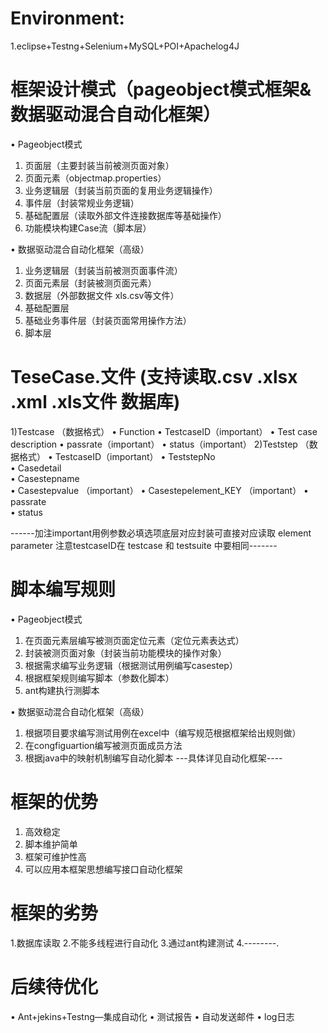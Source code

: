 # Environment:
1.eclipse+Testng+Selenium+MySQL+POI+Apachelog4J
# 框架设计模式（pageobject模式框架& 数据驱动混合自动化框架）
•	Pageobject模式
1.	页面层（主要封装当前被测页面对象）
2.	页面元素（objectmap.properties）
3.	业务逻辑层（封装当前页面的复用业务逻辑操作）
4.	事件层（封装常规业务逻辑）
5.	基础配置层（读取外部文件连接数据库等基础操作）
6.	功能模块构建Case流（脚本层）

•	数据驱动混合自动化框架（高级）
1.	业务逻辑层（封装当前被测页面事件流）
2.	页面元素层（封装被测页面元素）
3.	数据层（外部数据文件 xls.csv等文件）
4.	基础配置层
5.	基础业务事件层（封装页面常用操作方法）
6.	脚本层
# TeseCase.文件 (支持读取.csv  .xlsx .xml .xls文件 数据库)  
1)Testcase （数据格式）
•	Function
•	TestcaseID（important）
•	Test case description
•	passrate（important）
•	status（important）
2)Teststep （数据格式）
 •	TestcaseID（important）
 •	TeststepNo	
 •	Casedetail	
 •	Casestepname	
 •	Casestepvalue	（important）
 •	Casestepelement_KEY	（important）
 •	passrate	
 •	status

------加注important用例参数必填选项底层对应封装可直接对应读取 element parameter  注意testcaseID在 testcase 和 testsuite 中要相同-------
# 脚本编写规则
•	Pageobject模式
1.	在页面元素层编写被测页面定位元素（定位元素表达式）
2.	封装被测页面对象（封装当前功能模块的操作对象）
3.	根据需求编写业务逻辑（根据测试用例编写casestep）
4.	根据框架规则编写脚本（参数化脚本）
5.	ant构建执行测脚本

•	数据驱动混合自动化框架（高级）
1.	根据项目要求编写测试用例在excel中（编写规范根据框架给出规则做）
2.	在congfiguartion编写被测页面成员方法
3.	根据java中的映射机制编写自动化脚本
---具体详见自动化框架----
# 框架的优势
1.	高效稳定
2.	脚本维护简单
3. 框架可维护性高
4. 可以应用本框架思想编写接口自动化框架
# 框架的劣势
1.数据库读取
2.不能多线程进行自动化
3.通过ant构建测试
4.--------.
# 后续待优化
•	Ant+jekins+Testng—集成自动化
•	测试报告
• 自动发送邮件
• log日志
